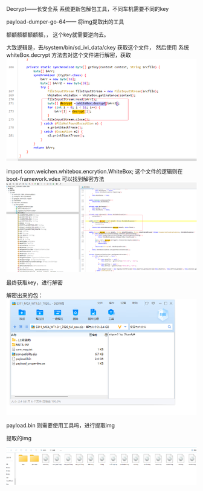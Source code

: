 Decrypt——长安全系 系统更新包解包工具，不同车机需要不同的key

payload-dumper-go-64—— 将img提取出的工具

额额额额额额额，， 这个key就需要逆向去。


大致逻辑是，去/system/bin/sd_ivi_data/ckey 获取这个文件，
然后使用 系统 whiteBox.decrypt 方法去对这个文件进行解密，获取
![img.png](img.png)

import com.weichen.whitebox.encrytion.WhiteBox;
这个文件的逻辑则在 boot-framework.vdex
可以找到解密方法
![img_1.png](img_1.png)


最终获取key，进行解密

解密出来的包：
![img_2.png](img_2.png)

payload.bin  则需要使用工具吗，进行提取img


提取的img 

![img_3.png](img_3.png)